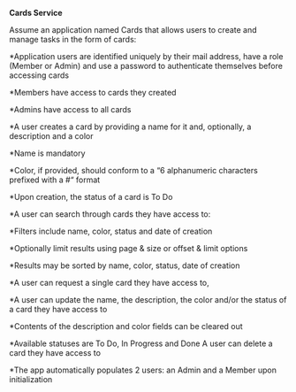 **Cards Service**

Assume an application named Cards that allows users to create and manage tasks in the form of cards:

*Application users are identified uniquely by their mail address, have a role (Member or Admin) and use a password to authenticate themselves before accessing cards

*Members have access to cards they created

*Admins have access to all cards

*A user creates a card by providing a name for it and, optionally, a description and a color

*Name is mandatory

*Color, if provided, should conform to a “6 alphanumeric characters prefixed with a #“ format

*Upon creation, the status of a card is To Do

*A user can search through cards they have access to:

*Filters include name, color, status and date of creation

*Optionally limit results using page & size or offset & limit options

*Results may be sorted by name, color, status, date of creation

*A user can request a single card they have access to,

*A user can update the name, the description, the color and/or the status of a card they have access to

*Contents of the description and color fields can be cleared out

*Available statuses are To Do, In Progress and Done
A user can delete a card they have access to

*The app automatically populates 2 users: an Admin and a Member upon initialization 
